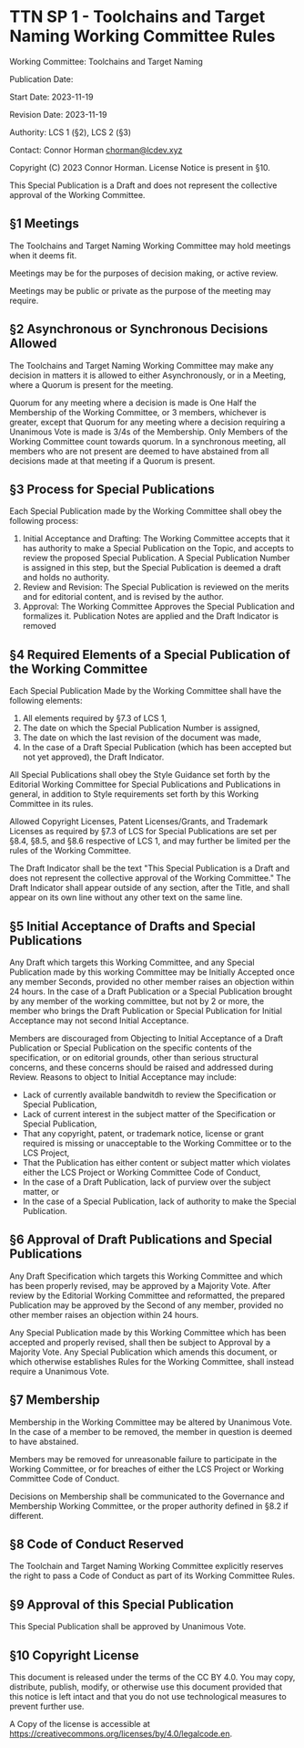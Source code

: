 # TTN SP 1 - Toolchains and Target Naming Working Committee Rules

Working Committee: Toolchains and Target Naming

Publication Date: 

Start Date: 2023-11-19

Revision Date: 2023-11-19

Authority: LCS 1 (§2), LCS 2 (§3)

Contact: Connor Horman <chorman@lcdev.xyz>

Copyright (C) 2023 Connor Horman. License Notice is present in §10.

This Special Publication is a Draft and does not represent the collective approval of the Working Committee.

## §1 Meetings

The Toolchains and Target Naming Working Committee may hold meetings when it deems fit. 

Meetings may be for the purposes of decision making, or active review.

Meetings may be public or private as the purpose of the meeting may require. 

## §2 Asynchronous or Synchronous Decisions Allowed

The Toolchains and Target Naming Working Committee may make any decision in matters it is allowed to either Asynchronously, or in a Meeting, where a Quorum is present for the meeting.

Quorum for any meeting where a decision is made is One Half the Membership of the Working Committee, or 3 members, whichever is greater, except that Quorum for any meeting where a decision requiring a Unanimous Vote is made is 3/4s of the Membership. 
Only Members of the Working Committee count towards quorum. In a synchronous meeting, all members who are not present are deemed to have abstained from all decisions made at that meeting if a Quorum is present.

## §3 Process for Special Publications

Each Special Publication made by the Working Committee shall obey the following process:
1. Initial Acceptance and Drafting: The Working Committee accepts that it has authority to make a Special Publication on the Topic, and accepts to review the proposed Special Publication. A Special Publication Number is assigned in this step, but the Special Publication is deemed a draft and holds no authority.
2. Review and Revision: The Special Publication is reviewed on the merits and for editorial content, and is revised by the author.
3. Approval: The Working Committee Approves the Special Publication and formalizes it. Publication Notes are applied and the Draft Indicator is removed

## §4 Required Elements of a Special Publication of the Working Committee

Each Special Publication Made by the Working Committee shall have the following elements:
1. All elements required by §7.3 of LCS 1,
2. The date on which the Special Publication Number is assigned,
3. The date on which the last revision of the document was made,
4. In the case of a Draft Special Publication (which has been accepted but not yet approved), the Draft Indicator.

All Special Publications shall obey the Style Guidance set forth by the Editorial Working Committee for Special Publications and Publications in general, in addition to Style requirements set forth by this Working Committee in its rules.

Allowed Copyright Licenses, Patent Licenses/Grants, and Trademark Licenses as required by §7.3 of LCS for Special Publications are set per §8.4, §8.5, and §8.6 respective of LCS 1, and may further be limited per the rules of the Working Committee.

The Draft Indicator shall be the text "This Special Publication is a Draft and does not represent the collective approval of the Working Committee." The Draft Indicator shall appear outside of any section, after the Title, and shall appear on its own line without any other text on the same line.

## §5 Initial Acceptance of Drafts and Special Publications

Any Draft which targets this Working Committee, and any Special Publication made by this working Committee may be Initially Accepted once any member Seconds, provided no other member raises an objection within 24 hours. 
In the case of a Draft Publication or a Special Publication brought by any member of the working committee, but not by 2 or more, the member who brings the Draft Publication or Special Publication for Initial Acceptance may not second Initial Acceptance. 

Members are discouraged from Objecting to Initial Acceptance of a Draft Publication or Special Publication on the specific contents of the specification, or on editorial grounds, other than serious structural concerns, and these concerns should be raised and addressed during Review. Reasons to object to Initial Acceptance may include:
* Lack of currently available bandwitdh to review the Specification or Special Publication,
* Lack of current interest in the subject matter of the Specification or Special Publication,
* That any copyright, patent, or trademark notice, license or grant required is missing or unacceptable to the Working Committee or to the LCS Project,
* That the Publication has either content or subject matter which violates either the LCS Project or Working Committee Code of Conduct,
* In the case of a Draft Publication, lack of purview over the subject matter, or
* In the case of a Special Publication, lack of authority to make the Special Publication.

## §6 Approval of Draft Publications and Special Publications

Any Draft Specification which targets this Working Committee and which has been properly revised, may be approved by a Majority Vote. 
After review by the Editorial Working Committee and reformatted, the prepared Publication may be approved by the Second of any member, provided no other member raises an objection within 24 hours. 

Any Special Publication made by this Working Committee which has been accepted and properly revised, shall then be subject to Approval by a Majority Vote.
Any Special Publication which amends this document, or which otherwise establishes Rules for the Working Committee, shall instead require a Unanimous Vote.

## §7 Membership

Membership in the Working Committee may be altered by Unanimous Vote. In the case of a member to be removed, the member in question is deemed to have abstained. 

Members may be removed for unreasonable failure to participate in the Working Committee, or for breaches of either the LCS Project or Working Committee Code of Conduct. 

Decisions on Membership shall be communicated to the Governance and Membership Working Committee, or the proper authority defined in §8.2 if different. 

## §8 Code of Conduct Reserved

The Toolchain and Target Naming Working Committee explicitly reserves the right to pass a Code of Conduct as part of its Working Committee Rules. 

## §9 Approval of this Special Publication

This Special Publication shall be approved by Unanimous Vote.

## §10 Copyright License

This document is released under the terms of the CC BY 4.0. You may copy, distribute, publish, modify, or otherwise use this document provided that this notice is left intact and that you do not use technological measures to prevent further use.

A Copy of the license is accessible at <https://creativecommons.org/licenses/by/4.0/legalcode.en>.

